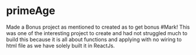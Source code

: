# primeAge
Made a Bonus project as mentioned to created as to get bonus #Mark!
This was one of the interesting project to create and had not struggled much to build this 
because it is all about functions and applying with no wiring to html file as we have solely built it in ReactJs.
